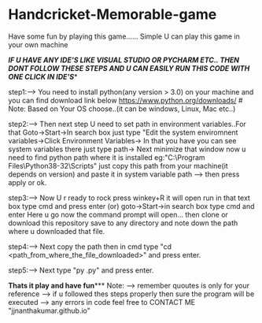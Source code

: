 # Handcricket-Memorable-game
Have some fun by playing this game......
Simple U can play this game in your own machine

***IF U HAVE ANY IDE'S LIKE VISUAL STUDIO OR PYCHARM ETC.. THEN DONT FOLLOW THESE STEPS AND U CAN EASILY RUN THIS CODE WITH ONE CLICK IN IDE'S****

step1:--> You need to install python(any version > 3.0) on your machine and you can find download link below
          https://www.python.org/downloads/  # Note: Based on Your OS choose..(it can be windows, Linux, Mac etc..)
          
step2:--> Then next step U need to set path in environment variables..For that Goto->Start->In search box just type "Edit the system enviromnent variables->Click Environment Variables-> In that you have you can see system variables there just type path->
          Next minimize that window now u need to find python path where it is installed eg:"C:\Program Files\Python38-32\Scripts" just copy this path from your machine(it depends on version)
          and paste it in system variable path --> then press apply or ok.
          
step3:--> Now U r ready to rock press winkey+R it will open run in that text box type cmd and press enter (or) goto->Start->in search box type cmd and enter
          Here u go now the command prompt will open... then clone or download this repository save to any directory and note down the path where u downloaded that file.
          
step4:--> Next copy the path then in cmd type "cd <path_from_where_the_file_downloaded>" and press enter.

step5:--> Next type "py <filename>.py" and press enter. 

****************************************************Thats it play and have fun*******************************************************
Note:
    --> remember quoutes is only for your reference
    --> if u followed thes steps properly then sure the program will be executed
    --> any errors in code feel free to CONTACT ME "jjnanthakumar.github.io"

          
